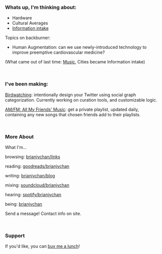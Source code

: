 ### Whats up, I'm thinking about:

- Hardware
- Cultural Averages
- [Information intake](https://birdwatching.netlify.app)

Topics on backburner:

- Human Augmentation: can we use newly-introduced technology to improve preemptive cardiovascular medicine?


(What came out of last time: [Music](https://soundcloud.com/brianjychan/sets/extensions), Cities became Information intake)

<br/>

### I've been making:

[Birdwatching](https://birdwatching.netlify.app): intentionally design your Twitter using social graph categorization. Currently working on curation tools, and customizable logic.

[AM/FM: All My Friends' Music](https://amfm.me): get a private playlist, updated daily, containing any new songs that chosen friends add to their playlists.


<br/>

### More About 

What I'm...

browsing: [brianjychan/links](https://brianjychan.com/links)

reading: [goodreads/brianjychan](https://goodreads.com/brianjychan)

writing: [brianjychan/blog](https://brianjychan.com/blog)

mixing: [soundcloud/brianjychan](https://soundcloud.com/brianjychan/sets/extensions)

hearing: [spotify/brianjychan](https://open.spotify.com/user/1246296634)

being: [brianjychan](https://brianjychan.com)

Send a message! Contact info on site.


<br/>

### Support 

If you'd like, you can [buy me a lunch](https://buymeacoff.ee/brianjychan)!
